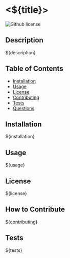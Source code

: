 # <${title}>
![Github license]()

## Description
${description}

## Table of Contents

- [Installation](#installation)
- [Usage](#usage)
- [License](#license)
- [Contributing](#contributing)
- [Tests](#tests)
- [Questions](#questions)

## Installation
${installation}

## Usage
${usage}

## License
${license}

## How to Contribute
${contributing}

## Tests
${tests}